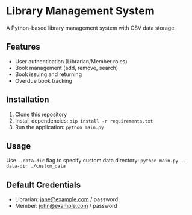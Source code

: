 # Library Management System

A Python-based library management system with CSV data storage.

## Features
- User authentication (Librarian/Member roles)
- Book management (add, remove, search)
- Book issuing and returning
- Overdue book tracking

## Installation
1. Clone this repository
2. Install dependencies: `pip install -r requirements.txt`
3. Run the application: `python main.py`

## Usage
Use `--data-dir` flag to specify custom data directory:
`python main.py --data-dir ./custom_data`

## Default Credentials
- Librarian: jane@example.com / password
- Member: john@example.com / password